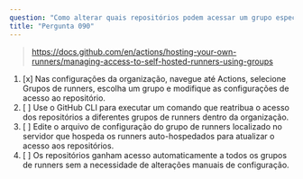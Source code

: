 ```yaml
---
question: "Como alterar quais repositórios podem acessar um grupo específico de runners em uma organização?"
title: "Pergunta 090"
---
```


> https://docs.github.com/en/actions/hosting-your-own-runners/managing-access-to-self-hosted-runners-using-groups
1. [x] Nas configurações da organização, navegue até Actions, selecione Grupos de runners, escolha um grupo e modifique as configurações de acesso ao repositório.
1. [ ] Use o GitHub CLI para executar um comando que reatribua o acesso dos repositórios a diferentes grupos de runners dentro da organização.
1. [ ] Edite o arquivo de configuração do grupo de runners localizado no servidor que hospeda os runners auto-hospedados para atualizar o acesso aos repositórios.
1. [ ] Os repositórios ganham acesso automaticamente a todos os grupos de runners sem a necessidade de alterações manuais de configuração.
